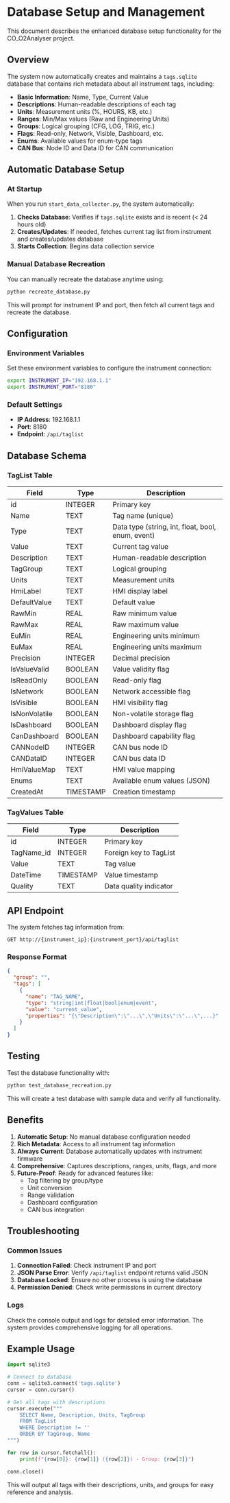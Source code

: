 # Database Setup and Management

This document describes the enhanced database setup functionality for the CO_O2Analyser project.

## Overview

The system now automatically creates and maintains a `tags.sqlite` database that contains rich metadata about all instrument tags, including:

- **Basic Information**: Name, Type, Current Value
- **Descriptions**: Human-readable descriptions of each tag
- **Units**: Measurement units (%, HOURS, KB, etc.)
- **Ranges**: Min/Max values (Raw and Engineering Units)
- **Groups**: Logical grouping (CFG, LOG, TRIG, etc.)
- **Flags**: Read-only, Network, Visible, Dashboard, etc.
- **Enums**: Available values for enum-type tags
- **CAN Bus**: Node ID and Data ID for CAN communication

## Automatic Database Setup

### At Startup

When you run `start_data_collector.py`, the system automatically:

1. **Checks Database**: Verifies if `tags.sqlite` exists and is recent (< 24 hours old)
2. **Creates/Updates**: If needed, fetches current tag list from instrument and creates/updates database
3. **Starts Collection**: Begins data collection service

### Manual Database Recreation

You can manually recreate the database anytime using:

```bash
python recreate_database.py
```

This will prompt for instrument IP and port, then fetch all current tags and recreate the database.

## Configuration

### Environment Variables

Set these environment variables to configure the instrument connection:

```bash
export INSTRUMENT_IP="192.168.1.1"
export INSTRUMENT_PORT="8180"
```

### Default Settings

- **IP Address**: 192.168.1.1
- **Port**: 8180
- **Endpoint**: `/api/taglist`

## Database Schema

### TagList Table

| Field | Type | Description |
|-------|------|-------------|
| id | INTEGER | Primary key |
| Name | TEXT | Tag name (unique) |
| Type | TEXT | Data type (string, int, float, bool, enum, event) |
| Value | TEXT | Current tag value |
| Description | TEXT | Human-readable description |
| TagGroup | TEXT | Logical grouping |
| Units | TEXT | Measurement units |
| HmiLabel | TEXT | HMI display label |
| DefaultValue | TEXT | Default value |
| RawMin | REAL | Raw minimum value |
| RawMax | REAL | Raw maximum value |
| EuMin | REAL | Engineering units minimum |
| EuMax | REAL | Engineering units maximum |
| Precision | INTEGER | Decimal precision |
| IsValueValid | BOOLEAN | Value validity flag |
| IsReadOnly | BOOLEAN | Read-only flag |
| IsNetwork | BOOLEAN | Network accessible flag |
| IsVisible | BOOLEAN | HMI visibility flag |
| IsNonVolatile | BOOLEAN | Non-volatile storage flag |
| IsDashboard | BOOLEAN | Dashboard display flag |
| CanDashboard | BOOLEAN | Dashboard capability flag |
| CANNodeID | INTEGER | CAN bus node ID |
| CANDataID | INTEGER | CAN bus data ID |
| HmiValueMap | TEXT | HMI value mapping |
| Enums | TEXT | Available enum values (JSON) |
| CreatedAt | TIMESTAMP | Creation timestamp |

### TagValues Table

| Field | Type | Description |
|-------|------|-------------|
| id | INTEGER | Primary key |
| TagName_id | INTEGER | Foreign key to TagList |
| Value | TEXT | Tag value |
| DateTime | TIMESTAMP | Value timestamp |
| Quality | TEXT | Data quality indicator |

## API Endpoint

The system fetches tag information from:

```
GET http://{instrument_ip}:{instrument_port}/api/taglist
```

### Response Format

```json
{
  "group": "",
  "tags": [
    {
      "name": "TAG_NAME",
      "type": "string|int|float|bool|enum|event",
      "value": "current_value",
      "properties": "{\"Description\":\"...\",\"Units\":\"...\",...}"
    }
  ]
}
```

## Testing

Test the database functionality with:

```bash
python test_database_recreation.py
```

This will create a test database with sample data and verify all functionality.

## Benefits

1. **Automatic Setup**: No manual database configuration needed
2. **Rich Metadata**: Access to all instrument tag information
3. **Always Current**: Database automatically updates with instrument firmware
4. **Comprehensive**: Captures descriptions, ranges, units, flags, and more
5. **Future-Proof**: Ready for advanced features like:
   - Tag filtering by group/type
   - Unit conversion
   - Range validation
   - Dashboard configuration
   - CAN bus integration

## Troubleshooting

### Common Issues

1. **Connection Failed**: Check instrument IP and port
2. **JSON Parse Error**: Verify `/api/taglist` endpoint returns valid JSON
3. **Database Locked**: Ensure no other process is using the database
4. **Permission Denied**: Check write permissions in current directory

### Logs

Check the console output and logs for detailed error information. The system provides comprehensive logging for all operations.

## Example Usage

```python
import sqlite3

# Connect to database
conn = sqlite3.connect('tags.sqlite')
cursor = conn.cursor()

# Get all tags with descriptions
cursor.execute("""
    SELECT Name, Description, Units, TagGroup 
    FROM TagList 
    WHERE Description != ''
    ORDER BY TagGroup, Name
""")

for row in cursor.fetchall():
    print(f"{row[0]}: {row[1]} ({row[2]}) - Group: {row[3]}")

conn.close()
```

This will output all tags with their descriptions, units, and groups for easy reference and analysis.
